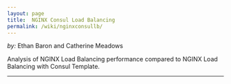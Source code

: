 ```yaml
---
layout: page
title:  NGINX Consul Load Balancing
permalink: /wiki/nginxconsullb/
---
```


*by:* Ethan Baron and Catherine Meadows


Analysis of NGINX Load Balancing performance compared to NGINX Load Balancing with Consul Template.

---

